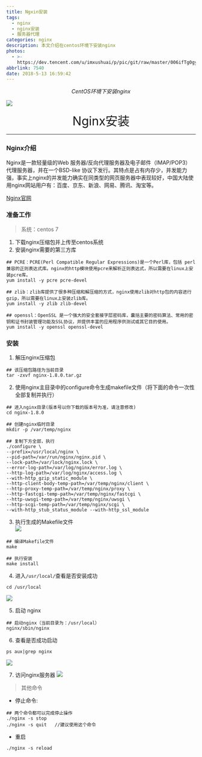 ```yaml
---
title: Ngxin安装
tags: 
  - nginx
  - nginx安装
  - 服务器代理
categories: nginx
description: 本文介绍在centos环境下安装nginx
photos:
  - >-
    https://dev.tencent.com/u/imxushuai/p/pic/git/raw/master/006ifTg0gy1fxq195rirbj314k0kat8k.jpg
abbrlink: 7540
date: 2018-5-13 16:59:42
---
```


<center><i>CentOS环境下安装nginx</i></center>

![](https://dev.tencent.com/u/imxushuai/p/pic/git/raw/master/006ifTg0gy1fxq195rirbj314k0kat8k.jpg)

<!-- more -->

<center><font size="6px">Nginx安装</font></center>

---
### Nginx介绍
Nginx是一款轻量级的Web 服务器/反向代理服务器及电子邮件（IMAP/POP3）代理服务器，并在一个BSD-like 协议下发行。其特点是占有内存少，并发能力强，事实上nginx的并发能力确实在同类型的网页服务器中表现较好，中国大陆使用nginx网站用户有：百度、京东、新浪、网易、腾讯、淘宝等。   

[Nginx官网](https://nginx.org/)

### 准备工作
> 系统：centos 7

1. 下载nginx压缩包并上传至centos系统
2. 安装nginx需要的第三方库
```shell
## PCRE：PCRE(Perl Compatible Regular Expressions)是一个Perl库，包括 perl 兼容的正则表达式库。nginx的http模块使用pcre来解析正则表达式，所以需要在linux上安装pcre库。
yum install -y pcre pcre-devel

## zlib：zlib库提供了很多种压缩和解压缩的方式，nginx使用zlib对http包的内容进行gzip，所以需要在linux上安装zlib库。
yum install -y zlib zlib-devel

## openssl：OpenSSL 是一个强大的安全套接字层密码库，囊括主要的密码算法、常用的密钥和证书封装管理功能及SSL协议，并提供丰富的应用程序供测试或其它目的使用。
yum install -y openssl openssl-devel
```

### 安装

1. 解压nginx压缩包
```shell
## 该压缩包路径为当前目录
tar -zxvf nginx-1.8.0.tar.gz
```

2. 使用nginx主目录中的configure命令生成makefile文件（将下面的命令一次性全部复制并执行）
```shell
## 进入nginx目录(版本号以你下载的版本号为准，请注意修改)
cd nginx-1.8.0

## 创建nginx临时目录
mkdir -p /var/temp/nginx

## 复制下方全部，执行
./configure \
--prefix=/usr/local/nginx \
--pid-path=/var/run/nginx/nginx.pid \
--lock-path=/var/lock/nginx.lock \
--error-log-path=/var/log/nginx/error.log \
--http-log-path=/var/log/nginx/access.log \
--with-http_gzip_static_module \
--http-client-body-temp-path=/var/temp/nginx/client \
--http-proxy-temp-path=/var/temp/nginx/proxy \
--http-fastcgi-temp-path=/var/temp/nginx/fastcgi \
--http-uwsgi-temp-path=/var/temp/nginx/uwsgi \
--http-scgi-temp-path=/var/temp/nginx/scgi \
--with-http_stub_status_module --with-http_ssl_module
```

3. 执行生成的Makefile文件   
![](https://dev.tencent.com/u/imxushuai/p/pic/git/raw/master/006ifTg0gy1fxmray6fy8j30q402nglr.jpg)
```shell
## 编译Makefile文件
make

## 执行安装
make install
```

4. 进入`/usr/local/`查看是否安装成功
```shell
cd /usr/local
```
![](https://dev.tencent.com/u/imxushuai/p/pic/git/raw/master/006ifTg0gy1fxmrbpo0pmj30um02gdfw.jpg)

5. 启动 nginx
```shell
## 启动nginx（当前目录为：/usr/local）
nginx/sbin/nginx
```

6. 查看是否成功启动
```shell
ps aux|grep nginx
```
![](https://dev.tencent.com/u/imxushuai/p/pic/git/raw/master/006ifTg0gy1fxmrbpwbgcj311d034dg4.jpg)

7. 访问nginx服务器
![](https://dev.tencent.com/u/imxushuai/p/pic/git/raw/master/006ifTg0gy1fxmrbq1202j30wo0dqaas.jpg)

> 其他命令   
 
- 停止命令:  

```shell
## 两个命令都可以完成停止操作
./nginx -s stop   
./nginx -s quit   //建议使用这个命令
```

- 重启

```shell
./nginx -s reload
```
